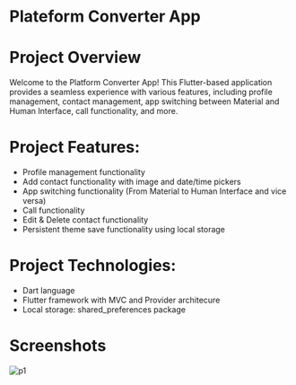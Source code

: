 # Plateform Converter App
# Project Overview
Welcome to the Platform Converter App! This Flutter-based application provides a seamless experience with various features, including profile management, contact management, app switching between Material and Human Interface, call functionality, and more.
# Project Features:
- Profile management functionality
- Add contact functionality with image and date/time pickers
- App switching functionality (From Material to Human Interface and vice versa)
- Call functionality
- Edit & Delete contact functionality
- Persistent theme save functionality using local storage


# Project Technologies:
- Dart language
- Flutter framework with MVC and Provider architecure
- Local storage: shared_preferences package

# Screenshots
<image src>![p1](https://github.com/dipak2005/contact_dairy1/assets/143473007/d90333e7-afb3-452c-9b95-a5055e8e7e47)



